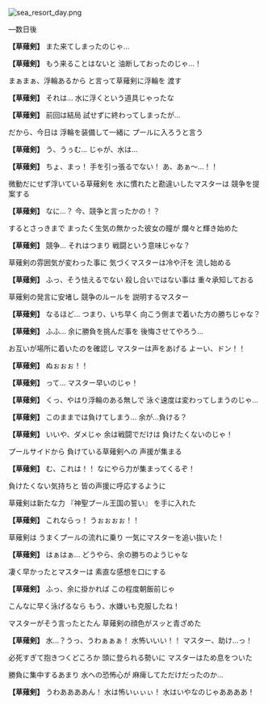 
![sea_resort_day.png](../images/backgrounds/sea_resort_day.png)

―数日後

**【草薙剣】**
また来てしまったのじゃ…

**【草薙剣】**
もう来ることはないと
油断しておったのじゃ…！

まぁまぁ、浮輪あるから
と言って草薙剣に浮輪を
渡す

**【草薙剣】**
それは…
水に浮くという道具じゃったな

**【草薙剣】**
前回は結局
試せずに終わってしまったが…

だから、今日は
浮輪を装備して一緒に
プールに入ろうと言う

**【草薙剣】**
う、うぅむ…
じゃが、水は…

**【草薙剣】**
ちょ、まっ！
手を引っ張るでない！
あ、あぁ～…！！

微動だにせず浮いている草薙剣を
水に慣れたと勘違いしたマスターは
競争を提案する

**【草薙剣】**
なに…？
今、競争と言ったかの！？

するとさっきまで
まったく生気の無かった彼女の瞳が
爛々と輝き始めた

**【草薙剣】**
競争…
それはつまり
戦闘という意味じゃな？

草薙剣の雰囲気が変わった事に
気づくマスターは冷や汗を
流し始める

**【草薙剣】**
ふっ、そう怯えるでない
殺し合いではない事は
重々承知しておる

草薙剣の発言に安堵し
競争のルールを
説明するマスター

**【草薙剣】**
なるほど…
つまり、いち早く
向こう側まで着いた方の勝ちじゃな？

**【草薙剣】**
ふふ…
余に勝負を挑んだ事を
後悔させてやろう…

お互いが場所に着いたのを確認し
マスターは声をあげる
よーい、ドン！！

**【草薙剣】**
ぬぉぉぉ！！

**【草薙剣】**
って…
マスター早いのじゃ！

**【草薙剣】**
くっ、やはり浮輪のある無しで
泳ぐ速度は変わってしまうのじゃ…

**【草薙剣】**
このままでは負けてしまう…
余が…負ける？

**【草薙剣】**
いいや、ダメじゃ
余は戦闘でだけは
負けたくないのじゃ！

プールサイドから
負けている草薙剣への
声援が集まる

**【草薙剣】**
む、これは！！
なにやら力が集まってくるぞ！

負けたくない気持ちと
皆の声援に呼応するように

草薙剣は新たな力
『神聖プール王国の誓い』
を手に入れた

**【草薙剣】**
これならっ！
うぉぉぉぉ！！

草薙剣は
うまくプールの流れに乗り
一気にマスターを追い抜いた！

**【草薙剣】**
はぁはぁ…
どうやら、余の勝ちのようじゃな

凄く早かったとマスターは
素直な感想を口にする

**【草薙剣】**
ふっ、余に掛かれば
この程度朝飯前じゃ

こんなに早く泳げるなら
もう、水嫌いも克服したね！

マスターがそう言ったとたん
草薙剣の顔色がスッと青ざめた

**【草薙剣】**
水…？うっ、うわぁぁぁ！
水怖いいい！！
マスター、助け…っ！

必死すぎて抱きつくどころか
頭に登られる勢いに
マスターはため息をついた

勝負に集中するあまり
水への恐怖心が
麻痺してただけだったのか…

**【草薙剣】**
うわああああん！
水は怖いぃぃぃ！
水はいやなのじゃああああ！
